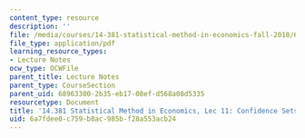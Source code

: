 ```yaml
---
content_type: resource
description: ''
file: /media/courses/14-381-statistical-method-in-economics-fall-2018/6a7fdee0c759b8ac985bf28a553acb24_MIT14_381F18_lec11.pdf
file_type: application/pdf
learning_resource_types:
- Lecture Notes
ocw_type: OCWFile
parent_title: Lecture Notes
parent_type: CourseSection
parent_uid: 68963300-2b35-eb17-08ef-d568a08d5335
resourcetype: Document
title: '14.381 Statistical Method in Economics, Lec 11: Confidence Sets'
uid: 6a7fdee0-c759-b8ac-985b-f28a553acb24
---
```

